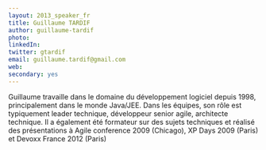 ```yaml
---
layout: 2013_speaker_fr
title: Guillaume TARDIF
author: guillaume-tardif
photo: 
linkedIn: 
twitter: gtardif
email: guillaume.tardif@gmail.com
web: 
secondary: yes
---
```


Guillaume travaille dans le domaine du développement logiciel depuis 1998, principalement dans le monde Java/JEE. Dans les équipes, son rôle est typiquement leader technique, développeur senior agile, architecte technique. Il a également été formateur sur des sujets techniques et réalisé des présentations à Agile conference 2009 (Chicago), XP Days 2009 (Paris) et Devoxx France 2012 (Paris)